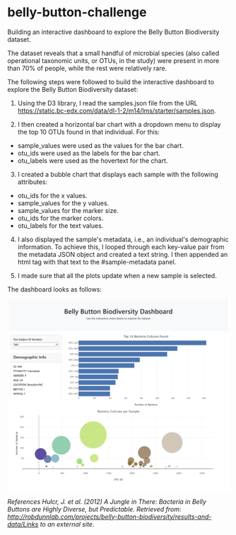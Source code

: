# belly-button-challenge
Building an interactive dashboard to explore the Belly Button Biodiversity dataset. 

The dataset reveals that a small handful of microbial species (also called operational taxonomic units, or OTUs, in the study) were present in more than 70% of people, while the rest were relatively rare.

The following steps were followed to build the interactive dashboard to explore the Belly Button Biodiversity dataset:

1. Using the D3 library, I read the samples.json file from the URL https://static.bc-edx.com/data/dl-1-2/m14/lms/starter/samples.json.

2. I then created a horizontal bar chart with a dropdown menu to display the top 10 OTUs found in that individual. For this: 
* sample_values were used as the values for the bar chart.
* otu_ids were used as the labels for the bar chart.
* otu_labels were used as the hovertext for the chart.
3. I created a bubble chart that displays each sample with the following attributes: 
* otu_ids for the x values.
* sample_values for the y values.
* sample_values for the marker size.
* otu_ids for the marker colors.
* otu_labels for the text values.

4. I also displayed the sample's metadata, i.e., an individual's demographic information. To achieve this, I looped through each key-value pair from the metadata JSON object and created a text string. I then appended an html tag with that text to the #sample-metadata panel.

5. I made sure that all the plots update when a new sample is selected. 

The dashboard looks as follows: 

![Dashboard](final_dashboard.png)

*References*
*Hulcr, J. et al. (2012) A Jungle in There: Bacteria in Belly Buttons are Highly Diverse, but Predictable. Retrieved from: http://robdunnlab.com/projects/belly-button-biodiversity/results-and-data/Links to an external site.*
